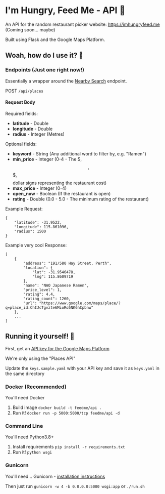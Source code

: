 # I'm Hungry, Feed Me - API 🍜

An API for the random restaurant picker website: https://imhungryfeed.me (Coming soon... maybe)

Built using Flask and the Google Maps Platform.

## Woah, how do I use it? 🍔

### Endpoint~~s~~ (Just one right now!)

Essentially a wrapper around the [Nearby Search](https://developers.google.com/maps/documentation/places/web-service/search-nearby#required-parameters) endpoint.

POST `/api/places`

#### Request Body

Required fields:
- **latitude** - Double
- **longitude** - Double
- **radius** - Integer (Metres)

Optional fields:
- **keyword** - String (Any additional word to filter by, e.g. "Ramen")
- **min_price** - Integer (0-4 - The $, $$, $$$, $$$$ dollar signs representing the restaurant cost)
- **max_price** - Integer (0-4)
- **open_now** - Boolean (If the restaurant is open)
- **rating** - Double (0.0 - 5.0 - The minimum rating of the restaurant)

Example Request:
```
{
    "latitude": -31.9522,
    "longitude": 115.861096,
    "radius": 1500
}
```

Example very cool Response:

```
[
    {
        "address": "191/580 Hay Street, Perth",
        "location": {
            "lat": -31.9546478,
            "lng": 115.8609719
        },
        "name": "NAO Japanese Ramen",
        "price_level": 1,
        "rating": 4.4,
        "rating_count": 1260,
        "url": "https://www.google.com/maps/place/?q=place_id:ChIJcTgvzte6MioRo5NK6hCpbnw"
    },
    ...
]
```

## Running it yourself! 🍕

First, get an [API key for the Google Maps Platform](https://console.cloud.google.com/google/maps-apis/start)

We're only using the "Places API"

Update the `keys.sample.yaml` with your API key and save it as `keys.yaml` in the same directory

### Docker (Recommended)

You'll need Docker

1. Build image `docker build -t feedme/api .`
2. Run it! `docker run -p 5000:5000/tcp feedme/api -d`

### Command Line

You'll need Python3.8+

1. Install requirements `pip install -r requirements.txt`
2. Run it! `python wsgi`

### Gunicorn

You'll need... Gunicorn - [installation instructions](https://docs.gunicorn.org/en/stable/install.html)

Then just run `gunicorn -w 4 -b 0.0.0.0:5000 wsgi:app` or `./run.sh`


